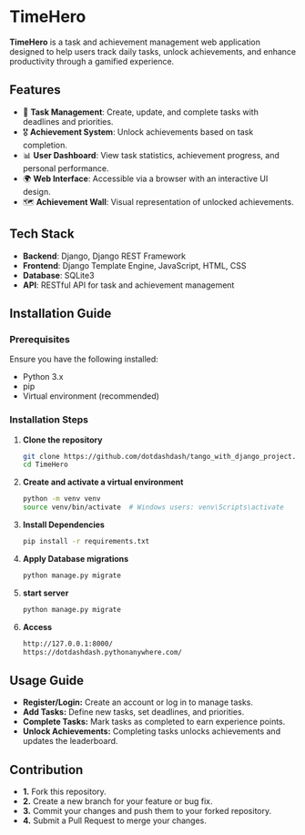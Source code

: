 # TimeHero

**TimeHero** is a task and achievement management web application designed to help users track daily tasks, unlock achievements, and enhance productivity through a gamified experience.

## Features

- 📝 **Task Management**: Create, update, and complete tasks with deadlines and priorities.
- 🎖️ **Achievement System**: Unlock achievements based on task completion.
- 📊 **User Dashboard**: View task statistics, achievement progress, and personal performance.
- 🌍 **Web Interface**: Accessible via a browser with an interactive UI design.
- 🗺️ **Achievement Wall**: Visual representation of unlocked achievements.

## Tech Stack

- **Backend**: Django, Django REST Framework
- **Frontend**: Django Template Engine, JavaScript, HTML, CSS
- **Database**: SQLite3
- **API**: RESTful API for task and achievement management

## Installation Guide

### Prerequisites
Ensure you have the following installed:
- Python 3.x
- pip
- Virtual environment (recommended)

### Installation Steps

1. **Clone the repository**
   ```sh
   git clone https://github.com/dotdashdash/tango_with_django_project.git
   cd TimeHero

2. **Create and activate a virtual environment**
   ```sh
   python -m venv venv
   source venv/bin/activate  # Windows users: venv\Scripts\activate

3. **Install Dependencies**
   ```sh
   pip install -r requirements.txt
4. **Apply Database migrations**
   ```sh
   python manage.py migrate
5. **start server**
   ```sh
   python manage.py migrate
6. **Access**
   ```sh
   http://127.0.0.1:8000/
   https://dotdashdash.pythonanywhere.com/
## Usage Guide
- **Register/Login:** Create an account or log in to manage tasks.
- **Add Tasks:** Define new tasks, set deadlines, and priorities.
- **Complete Tasks:** Mark tasks as completed to earn experience points.
- **Unlock Achievements:** Completing tasks unlocks achievements and updates the leaderboard.

## Contribution
- **1.** Fork this repository.
- **2.** Create a new branch for your feature or bug fix.
- **3.** Commit your changes and push them to your forked repository.
- **4.** Submit a Pull Request to merge your changes.
